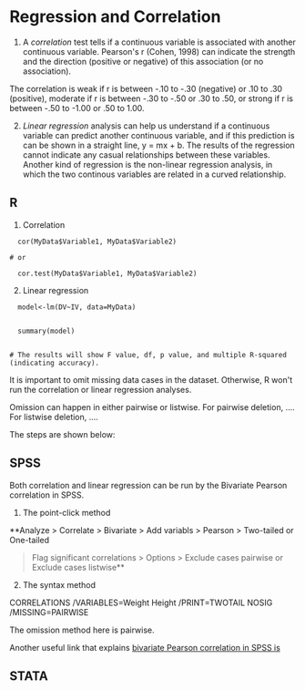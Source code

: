 # Regression and Correlation

1. A *correlation* test tells if a continuous variable is associated with another continuous variable.
Pearson's r (Cohen, 1998) can indicate the strength and the direction (positive or negative) of this association (or no association). 

The correlation is weak if r is between -.10 to -.30 (negative) or .10 to .30 (positive), moderate if r is between  -.30 to -.50 or .30 to .50, or strong if r is between -.50 to -1.00 or .50 to 1.00.



2. *Linear regression* analysis can help us understand if a continuous variable can predict another continuous variable, and if this prediction is can be shown in a straight line, y = mx + b.
The results of the regression cannot indicate any casual relationships between these variables.
Another kind of regression is the non-linear regression analysis, in which the two continous variables are related in a curved relationship.




## R
1. Correlation
```
  cor(MyData$Variable1, MyData$Variable2)

# or

  cor.test(MyData$Variable1, MyData$Variable2)
```


2. Linear regression
```
  model<-lm(DV~IV, data=MyData)


  summary(model)


# The results will show F value, df, p value, and multiple R-squared (indicating accuracy).

```

It is important to omit missing data cases in the dataset. Otherwise, R won't run the correlation or linear regression analyses. 

Omission can happen in either pairwise or listwise. For pairwise deletion, .... For listwise deletion, ....  

The steps are shown below:





## SPSS


Both correlation and linear regression can be run by the Bivariate Pearson correlation in SPSS.


1) The point-click method

**Analyze > Correlate > Bivariate > Add variabls > Pearson > Two-tailed or One-tailed 
  > Flag significant correlations > Options > Exclude cases pairwise or Exclude cases listwise**



2) The syntax method

   
CORRELATIONS
   /VARIABLES=Weight Height
   /PRINT=TWOTAIL NOSIG
   /MISSING=PAIRWISE


The omission method here is pairwise.




  Another useful link that explains [bivariate Pearson correlation in SPSS is](https://libguides.library.kent.edu/SPSS/PearsonCorr)


## STATA


